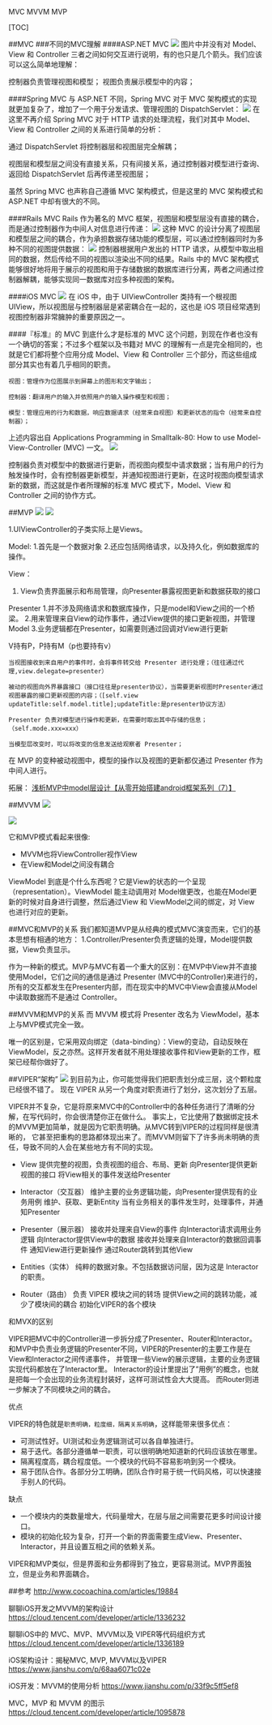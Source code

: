 MVC MVVM MVP

[TOC]

##MVC
###不同的MVC理解
####ASP.NET MVC
![](http://cc.cocimg.com/api/uploads/20170717/1500259021442781.jpg)
图片中并没有对 Model、View 和 Controller 三者之间如何交互进行说明，有的也只是几个箭头。我们应该可以这么简单地理解：

控制器负责管理视图和模型；
视图负责展示模型中的内容；

####Spring MVC
与 ASP.NET 不同，Spring MVC 对于 MVC 架构模式的实现就更加复杂了，增加了一个用于分发请求、管理视图的 DispatchServlet：
![](http://cc.cocimg.com/api/uploads/20170717/1500259157126204.jpg)
在这里不再介绍 Spring MVC 对于 HTTP 请求的处理流程，我们对其中 Model、View 和 Controller 之间的关系进行简单的分析：

通过 DispatchServlet 将控制器层和视图层完全解耦；

视图层和模型层之间没有直接关系，只有间接关系，通过控制器对模型进行查询、返回给 DispatchServlet 后再传递至视图层；

虽然 Spring MVC 也声称自己遵循 MVC 架构模式，但是这里的 MVC 架构模式和 ASP.NET 中却有很大的不同。

####Rails MVC
Rails 作为著名的 MVC 框架，视图层和模型层没有直接的耦合，而是通过控制器作为中间人对信息进行传递：
![](http://cc.cocimg.com/api/uploads/20170717/1500259360440510.jpg)
这种 MVC 的设计分离了视图层和模型层之间的耦合，作为承担数据存储功能的模型层，可以通过控制器同时为多种不同的视图提供数据：
![](http://cc.cocimg.com/api/uploads/20170717/1500259818883036.jpg)
控制器根据用户发出的 HTTP 请求，从模型中取出相同的数据，然后传给不同的视图以渲染出不同的结果。Rails 中的 MVC 架构模式能够很好地将用于展示的视图和用于存储数据的数据库进行分离，两者之间通过控制器解耦，能够实现同一数据库对应多种视图的架构。


####iOS MVC
![](http://cc.cocimg.com/api/uploads/20170717/1500259220325272.jpg)
在 iOS 中，由于 UIViewController 类持有一个根视图 UIView，所以视图层与控制器层是紧密耦合在一起的，这也是 iOS 项目经常遇到视图控制器非常臃肿的重要原因之一。

####『标准』的 MVC
到底什么才是标准的 MVC 这个问题，到现在作者也没有一个确切的答案；不过多个框架以及书籍对 MVC 的理解有一点是完全相同的，也就是它们都将整个应用分成 Model、View 和 Controller 三个部分，而这些组成部分其实也有着几乎相同的职责。

    视图：管理作为位图展示到屏幕上的图形和文字输出；

    控制器：翻译用户的输入并依照用户的输入操作模型和视图；

    模型：管理应用的行为和数据，响应数据请求（经常来自视图）和更新状态的指令（经常来自控制器）；

上述内容出自 Applications Programming in Smalltalk-80: How to use Model-View-Controller (MVC) 一文。
![](http://cc.cocimg.com/api/uploads/20170717/1500260380851261.jpg)

控制器负责对模型中的数据进行更新，而视图向模型中请求数据；当有用户的行为触发操作时，会有控制器更新模型，并通知视图进行更新，在这时视图向模型请求新的数据，而这就是作者所理解的标准 MVC 模式下，Model、View 和 Controller 之间的协作方式。

##MVP
![](https://upload-images.jianshu.io/upload_images/1911628-e272992b16634b27.png?imageMogr2/auto-orient/strip%7CimageView2/2/w/700)
![](https://upload-images.jianshu.io/upload_images/4095437-ad39b21aee232491.png?imageMogr2/auto-orient/strip%7CimageView2/2/w/1000)

1.UIViewController的子类实际上是Views。

Model:
1.首先是一个数据对象
2.还应包括网络请求，以及持久化，例如数据库的操作。

View：
1. View负责界面展示和布局管理，向Presenter暴露视图更新和数据获取的接口

Presenter
1.并不涉及网络请求和数据库操作，只是model和View之间的一个桥梁。
2.用来管理来自View的动作事件，通过View提供的接口更新视图，并管理Model
3.业务逻辑都在Presenter，如需要则通过回调对View进行更新

V持有P，P持有M（p也要持有v）

    当视图接收到来自用户的事件时，会将事件转交给 Presenter 进行处理；（往往通过代理,view.delegate=presenter）

    被动的视图向外界暴露接口（接口往往是presenter协议），当需要更新视图时Presenter通过视图暴露的接口更新视图的内容；（[self.view updateTitle:self.model.title];updateTitle:是presenter协议方法）

    Presenter 负责对模型进行操作和更新，在需要时取出其中存储的信息；（self.mode.xxx=xxx）

    当模型层改变时，可以将改变的信息发送给观察者 Presenter；

在 MVP 的变种被动视图中，模型的操作以及视图的更新都仅通过 Presenter 作为中间人进行。

拓展：
[浅析MVP中model层设计【从零开始搭建android框架系列（7）】](https://blog.csdn.net/it_yangkun/article/details/52961132)

##MVVM
![](https://upload-images.jianshu.io/upload_images/4095437-0fd1e36f536f18ef.png?imageMogr2/auto-orient/strip%7CimageView2/2/w/1000)

![](https://ask.qcloudimg.com/http-save/yehe-3055242/unwigqog2a.png?imageView2/2/w/1620)

它和MVP模式看起来很像:
* MVVM也将ViewController视作View
* 在View和Model之间没有耦合

ViewModel 到底是个什么东西呢？它是View的状态的一个呈现（representation）。ViewModel 能主动调用对 Model做更改，也能在Model更新的时候对自身进行调整，然后通过View 和 ViewModel之间的绑定，对 View 也进行对应的更新。


##MVC和MVP的关系
我们都知道MVP是从经典的模式MVC演变而来，它们的基本思想有相通的地方：
1.Controller/Presenter负责逻辑的处理，Model提供数据，View负责显示。

作为一种新的模式。MVP与MVC有着一个重大的区别：在MVP中View并不直接使用Model，它们之间的通信是通过 Presenter (MVC中的Controller)来进行的，所有的交互都发生在Presenter内部，而在现实中的MVC中View会直接从Model中读取数据而不是通过 Controller。

##MVVM和MVP的关系
而 MVVM 模式将 Presenter 改名为 ViewModel，基本上与MVP模式完全一致。

唯一的区别是，它采用双向绑定（data-binding）：View的变动，自动反映在 ViewModel，反之亦然。这样开发者就不用处理接收事件和View更新的工作，框架已经帮你做好了。

##VIPER“架构”
![](https://ask.qcloudimg.com/http-save/yehe-3055242/oqgw9zqbrl.png?imageView2/2/w/1620)
到目前为止，你可能觉得我们把职责划分成三层，这个颗粒度已经很不错了。
现在 VIPER 从另一个角度对职责进行了划分，这次划分了五层。

VIPER并不复杂，它是将原来MVC中的Controller中的各种任务进行了清晰的分解，在写代码时，你会很清楚你正在做什么。
事实上，它比使用了数据绑定技术的MVVM更加简单，就是因为它职责明确。从MVC转到VIPER的过程同样是很清晰的，
它甚至把重构的思路都体现出来了。而MVVM则留下了许多尚未明确的责任，导致不同的人会在某些地方有不同的实现。

*  View
         提供完整的视图，负责视图的组合、布局、更新
         向Presenter提供更新视图的接口
         将View相关的事件发送给Presenter
         
*   Interactor（交互器） 
          维护主要的业务逻辑功能，向Presenter提供现有的业务用例
          维护、获取、更新Entity
          当有业务相关的事件发生时，处理事件，并通知Presenter
          
*   Presenter（展示器） 
          接收并处理来自View的事件
          向Interactor请求调用业务逻辑
          向Interactor提供View中的数据
          接收并处理来自Interactor的数据回调事件
          通知View进行更新操作
          通过Router跳转到其他View
          
*   Entities（实体） 
          纯粹的数据对象。不包括数据访问层，因为这是 Interactor 的职责。
          
*   Router（路由）
          负责 VIPER 模块之间的转场
          提供View之间的跳转功能，减少了模块间的耦合
          初始化VIPER的各个模块

和MVX的区别

VIPER把MVC中的Controller进一步拆分成了Presenter、Router和Interactor。
和MVP中负责业务逻辑的Presenter不同，VIPER的Presenter的主要工作是在View和Interactor之间传递事件，
并管理一些View的展示逻辑，主要的业务逻辑实现代码都放在了Interactor里。
Interactor的设计里提出了”用例”的概念，也就是把每一个会出现的业务流程封装好，这样可测试性会大大提高。
而Router则进一步解决了不同模块之间的耦合。

优点

VIPER的特色就是`职责明确，粒度细，隔离关系明确`，这样能带来很多优点：
*   可测试性好。UI测试和业务逻辑测试可以各自单独进行。
*   易于迭代。各部分遵循单一职责，可以很明确地知道新的代码应该放在哪里。
*   隔离程度高，耦合程度低。一个模块的代码不容易影响到另一个模块。
*   易于团队合作。各部分分工明确，团队合作时易于统一代码风格，可以快速接手别人的代码。

缺点

*   一个模块内的类数量增大，代码量增大，在层与层之间需要花更多时间设计接口。
*   模块的初始化较为复杂，打开一个新的界面需要生成View、Presenter、Interactor，并且设置互相之间的依赖关系。

VIPER和MVP类似，但是界面和业务都得到了独立，更容易测试。MVP界面独立，但是业务和界面耦合。

##参考
http://www.cocoachina.com/articles/19884

聊聊iOS开发之MVVM的架构设计
https://cloud.tencent.com/developer/article/1336232

聊聊iOS中的 MVC、MVP、MVVM以及 VIPER等代码组织方式
https://cloud.tencent.com/developer/article/1336189

iOS架构设计：揭秘MVC, MVP, MVVM以及VIPER
https://www.jianshu.com/p/68aa6071c02e

iOS开发：MVVM的使用分析
https://www.jianshu.com/p/33f9c5ff5ef8

MVC，MVP 和 MVVM 的图示
https://cloud.tencent.com/developer/article/1095878


